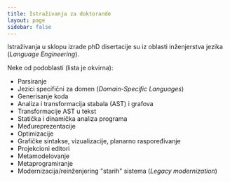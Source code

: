 ```yaml
---
title: Istraživanja za doktorande
layout: page
sidebar: false
---
```


Istraživanja u sklopu izrade phD disertacije su iz oblasti inženjerstva jezika
(*Language Engineering*).

Neke od podoblasti (lista je okvirna):
- Parsiranje
- Jezici specifični za domen (*Domain-Specific Languages*)
- Generisanje koda
- Analiza i transformacija stabala (AST) i grafova
- Transformacije AST u tekst
- Statička i dinamička analiza programa
- Međureprezentacije
- Optimizacije
- Grafičke sintakse, vizualizacije, planarno raspoređivanje
- Projekcioni editori
- Metamodelovanje
- Metaprogramiranje
- Modernizacija/reinženjering "starih" sistema (*Legacy modernization*)

